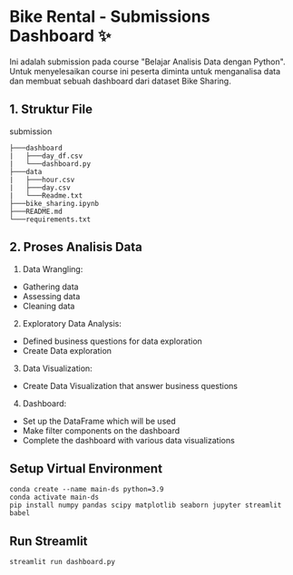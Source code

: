 # Bike Rental - Submissions Dashboard ✨

Ini adalah submission pada course "Belajar Analisis Data dengan Python". Untuk menyelesaikan course ini peserta diminta untuk menganalisa data dan membuat sebuah dashboard dari dataset Bike Sharing. 

## 1. Struktur File
submission
```
├───dashboard
|   ├───day_df.csv
|   └───dashboard.py
├───data
|   ├───hour.csv
|   ├───day.csv
|   └───Readme.txt
├───bike_sharing.ipynb
├───README.md
└───requirements.txt
```
## 2. Proses Analisis Data
1. Data Wrangling: 
 - Gathering data
 - Assessing data
 - Cleaning data
2. Exploratory Data Analysis:
 - Defined business questions for data exploration
 - Create Data exploration
3. Data Visualization:
 - Create Data Visualization that answer business questions
4. Dashboard:
 - Set up the DataFrame which will be used
 - Make filter components on the dashboard
 - Complete the dashboard with various data visualizations

## Setup Virtual Environment
```
conda create --name main-ds python=3.9
conda activate main-ds
pip install numpy pandas scipy matplotlib seaborn jupyter streamlit babel
```

## Run Streamlit
```
streamlit run dashboard.py
```

